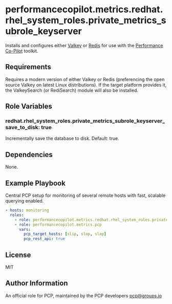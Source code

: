 # performancecopilot.metrics.redhat.rhel_system_roles.private_metrics_subrole_keyserver

Installs and configures either [Valkey](https://valkey.io) or [Redis](https://redis.io) for use with the [Performance Co-Pilot](https://pcp.io/) toolkit.

## Requirements

Requires a modern version of either Valkey or Redis (preferencing the open source Valkey on latest Linux distributions).  If the target platform provides it, the ValkeySearch (or RediSearch) module will also be installed.

## Role Variables

### redhat.rhel_system_roles.private_metrics_subrole_keyserver_save_to_disk: true

Incrementally save the database to disk. Default: true.

## Dependencies

None.

## Example Playbook

Central PCP setup for monitoring of several remote hosts with fast, scalable querying enabled.

```yaml
- hosts: monitoring
  roles:
    - role: performancecopilot.metrics.redhat.rhel_system_roles.private_metrics_subrole_keyserver
    - role: performancecopilot.metrics.pcp
      vars:
        pcp_target_hosts: [slip, slop, slap]
        pcp_rest_api: true
```

## License

MIT

## Author Information

An official role for PCP, maintained by the PCP developers <pcp@groups.io>
